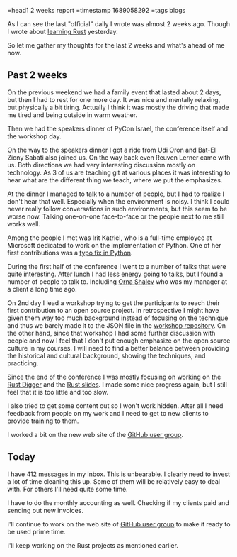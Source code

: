 =head1 2 weeks report
=timestamp 1689058292
=tags blogs



As I can see the last "official" daily I wrote was almost 2 weeks ago. Though I  wrote about <a href="/learning-rust-after-one-month.html">learning Rust</a> yesterday.

So let me gather my thoughts for the last 2 weeks and what's ahead of me now.



<h2>Past 2 weeks</h2>

On the previous weekend we had a family event that lasted about 2 days, but then I had to rest for one more day.
It was nice and mentally relaxing, but physically a bit tiring. Actually I think it was mostly the driving that made me tired and being
outside in warm weather.

Then we had the speakers dinner of PyCon Israel, the conference itself and the workshop day.

On the way to the speakers dinner I got a ride from Udi Oron and Bat-El Ziony Sabati also joined us.
On the way back even Reuven Lerner came with us. Both directions we had very interesting discussion mostly on technology.
As 3 of us are teaching git at various places it was interesting to hear what are the different thing we teach,
where we put the emphasizes.

At the dinner I managed to talk to a number of people, but I had to realize I don't hear that well.
Especially when the environment is noisy. I think I could never really follow conversations in such environments,
but this seem to be worse now. Talking one-on-one face-to-face or the people next to me still works well.

Among the people I met was Irit Katriel, who is a full-time employee at Microsoft dedicated to work on the implementation of Python.
One of her first contributions was a <a href="https://osdc.code-maven.com/articles/fixing-a-typo-can-be-a-good-start">typo fix in Python</a>.

During the first half of the conference I went to a number of talks that were quite interesting. After lunch I had less energy going to talks,
but I found a number of people to talk to. Including <a href="https://www.linkedin.com/in/ornash/">Orna Shalev</a> who was my manager at a client
a long time ago.

On 2nd day I lead a workshop trying to get the participants to reach their first contribution to an open source project. In retrospective I might
have given them way too much background instead of focusing on the technique and thus we barely made it to the JSON file in the
<a href="https://osdc.code-maven.com/osdc-2023-07-pyconil/">workshop repository</a>. On the other hand,
since that workshop I had some further discussion with people and now I feel that I don't put enough emphasize on the open source culture in my courses.
I will need to find a better balance between providing the historical and cultural background, showing the techniques, and practicing.

Since the end of the conference I was mostly focusing on working on the <a href="https://rust-digger.code-maven.com/">Rust Digger</a>
and the <a href="https://code-maven.com/slides/rust/">Rust slides</a>. I made some nice progress again, but I still feel that it is too little and too slow.

I also tried to get some content out so I won't work hidden. After all I need feedback from people on my work and I need to get to new clients to provide
training to them.

I worked a bit on the new web site of the <a href="https://github.com/github-user-group/GitHub-User-Group">GitHub user group</a>.

<h2>Today</h2>

I have 412 messages in my inbox. This is unbearable. I clearly need to invest a lot of time cleaning this up.
Some of them will be relatively easy to deal with. For others I'll need quite some time.

I have to do the monthly accounting as well. Checking if my clients paid and sending out new invoices.

I'll continue to work on the web site of <a href="https://github.com/github-user-group/GitHub-User-Group">GitHub user group</a>
to make it ready to be used prime time.

I'll keep working on the Rust projects as mentioned earlier.

